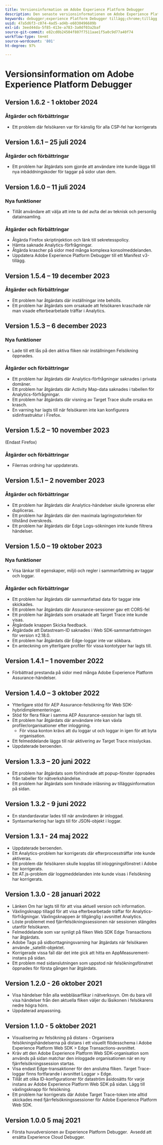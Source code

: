 ```yaml
---
title: Versionsinformation om Adobe Experience Platform Debugger
description: Den senaste versionsinformationen om Adobe Experience Platform Debugger.
keywords: debugger;experience Platform Debugger tillägg;chrome;tillägg;versionsinformation
uuid: 47a5d6f3-c074-4ad5-ad4b-e6030496689b
exl-id: 3eed44da-5f85-413e-a783-3a0df03a2baf
source-git-commit: e82cd0b24504f807f7511aae1f5a0c9d77a40f74
workflow-type: tm+mt
source-wordcount: '801'
ht-degree: 97%

---
```


# Versionsinformation om Adobe Experience Platform Debugger

## Version 1.6.2 - 1 oktober 2024

### Åtgärder och förbättringar

* Ett problem där felsökaren var för känslig för alla CSP-fel har korrigerats

## Version 1.6.1 – 25 juli 2024

### Åtgärder och förbättringar

* Ett problem har åtgärdats som gjorde att användare inte kunde lägga till nya inbäddningskoder för taggar på sidor utan dem.

## Version 1.6.0 – 11 juli 2024

### Nya funktioner

* Tillåt användare att välja att inte ta del av/ta del av teknisk och personlig datainsamling.

### Åtgärder och förbättringar

* Åtgärda Firefox skriptinjektion och länk till sekretesspolicy.
* Hämta saknade Analytics-förfrågningar.
* Åtgärda krascher på sidor med många komplexa konsolmeddelanden.
* Uppdatera Adobe Experience Platform Debugger till ett Manifest v3-tillägg.

## Version 1.5.4 – 19 december 2023

### Åtgärder och förbättringar

* Ett problem har åtgärdats där inställningar inte behölls.
* Ett problem har åtgärdats som orsakade att felsökaren kraschade när man visade efterbearbetade träffar i Analytics.

## Version 1.5.3 – 6 december 2023

### Nya funktioner

* Lade till ett lås på den aktiva fliken när inställningen Felsökning öppnades.

### Åtgärder och förbättringar

* Ett problem har åtgärdats där Analytics-förfrågningar saknades i privata domäner.
* Ett problem har åtgärdats där Activity Map-data saknades i tabellen för Analytics-förfrågningar.
* Ett problem har åtgärdats där visning av Target Trace skulle orsaka en krasch.
* En varning har lagts till när felsökaren inte kan konfigurera sidinfrastruktur i Firefox.

## Version 1.5.2 – 10 november 2023

(Endast Firefox)

### Åtgärder och förbättringar

* Filernas ordning har uppdaterats.

## Version 1.5.1 – 2 november 2023

### Åtgärder och förbättringar

* Ett problem har åtgärdats där Analytics-händelser skulle ignoreras eller dupliceras.
* Ett problem har åtgärdats där den maximala lagringsstorleken för tillstånd överskreds.
* Ett problem har åtgärdats där Edge Logs-sökningen inte kunde filtrera händelser.

## Version 1.5.0 – 19 oktober 2023

### Nya funktioner

* Visa länkar till egenskaper, miljö och regler i sammanfattning av taggar och loggar.

### Åtgärder och förbättringar

* Ett problem har åtgärdats där sammanfattad data för taggar inte skickades.
* Ett problem har åtgärdats där Assurance-sessioner gav ett CORS-fel
* Ett problem har åtgärdats som orsakade att Target Trace inte kunde visas.
* Åtgärdade knappen Skicka feedback.
* Åtgärdade att Datastream-ID saknades i Web SDK-sammanfattningen för version ≥2.18.0.
* Ett problem har åtgärdats där Edge-loggar inte var sökbara.
* En anteckning om ytterligare profiler för vissa kontotyper har lagts till.

## Version 1.4.1 – 1 november 2022

* Förbättrad prestanda på sidor med många Adobe Experience Platform Assurance-händelser.

## Version 1.4.0 – 3 oktober 2022

* Ytterligare stöd för AEP Assurance-felsökning för Web SDK-hybridimplementeringar.
* Stöd för flera flikar i samma AEP Assurance-session har lagts till.
* Ett problem har åtgärdats där användare inte kan växla profiler/organisationer efter inloggning.
   * För vissa konton krävs att du loggar ut och loggar in igen för att byta organisation.
* Ett felmeddelande läggs till när aktivering av Target Trace misslyckas.
* Uppdaterade beroenden.

## Version 1.3.3 – 20 juni 2022

* Ett problem har åtgärdats som förhindrade att popup-fönster öppnades från tabeller för nätverkshändelse.
* Ett problem har åtgärdats som hindrade inläsning av tilläggsinformation på sidan.

## Version 1.3.2 - 9 juni 2022

* En standardavatar lades till när användaren är inloggad.
* Syntaxmarkering har lagts till för JSON-objekt i loggar.

## Version 1.3.1 - 24 maj 2022

* Uppdaterade beroenden.
* Ett Analytics-problem har korrigerats där efterprocessträffar inte kunde aktiveras.
* Ett problem där felsökaren skulle kopplas till inloggningsfönstret i Adobe har korrigerats.
* Ett AT.js-problem där loggmeddelanden inte kunde visas i Felsökning har korrigerats.

## Version 1.3.0 - 28 januari 2022

* Länken Om har lagts till för att visa aktuell version och information.
* Växlingsknapp tillagd för att visa efterbearbetade träffar för Analytics-förfrågningar. Växlingsknappen är tillgänglig i avsnittet Analytics.
* Löste problemet med fjärrfelsökningssessionen när sessionen stängdes utanför felsökaren.
* Felmeddelande som var synligt på fliken Web SDK Edge Transactions har åtgärdats.
* Adobe Tags på sidborttagningsvarning har åtgärdats när felsökaren använde _satellit-objektet.
* Korrigerade vissa fall där det inte gick att hitta en AppMeasurement-instans på sidan.
* Ett problem med sidanslutningen som uppstod när felsökningsfönstret öppnades för första gången har åtgärdats.

## Version 1.2.0 - 26 oktober 2021

* Visa händelser från alla webbläsarflikar i nätverksvyn. Om du bara vill visa händelser från den aktuella fliken väljer du låsikonen i felsökarens nedre högra hörn.
* Uppdaterad anpassning.

## Version 1.1.0 - 5 oktober 2021

* Visualisering av felsökning på distans - Organisera felsökningshändelserna på distans i ett visuellt flödesschema i Adobe Experience Platform Web SDK > Edge Transactions-avsnittet.
* Kräv att den Adobe Experience Platform Web SDK-organisation som används på sidan matchar den inloggade organisationen när en ny fjärrfelsökningssession startas.
* Visa endast Edge-transaktioner för den anslutna fliken. Target Trace-loggar finns fortfarande i avsnittet Loggar > Edge.
* Tillåt att olika ID-konfigurationer för dataström åsidosätts för varje instans av Adobe Experience Platform Web SDK på sidan. Lägg till växlingsknapp för felsökning.
* Ett problem har korrigerats där Adobe Target Trace-token inte alltid skickades med fjärrfelsökningssessioner för Adobe Experience Platform Web SDK.

## Version 1.0.0 5 maj 2021

* Första huvudversionen av Experience Platform Debugger.  Avsedd att ersätta Experience Cloud Debugger.
